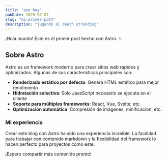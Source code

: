 ```yaml
---
title: "que hay"
pubDate: 2025-07-07
slug: "mi-primer-post"
description: "jugando al death stranding"
---
```


¡Hola mundo! Este es el primer post hecho con Astro. ✨

## Sobre Astro

Astro es un framework moderno para crear sitios web rápidos y optimizados. Algunas de sus características principales son:

- **Renderizado estático por defecto**: Genera HTML estático para mejor rendimiento
- **Hidratación selectiva**: Solo JavaScript necesario se ejecuta en el cliente
- **Soporte para múltiples frameworks**: React, Vue, Svelte, etc.
- **Optimización automática**: Compresión de imágenes, minificación, etc.

### Mi experiencia

Crear este blog con Astro ha sido una experiencia increíble. La facilidad para trabajar con contenido markdown y la flexibilidad del framework lo hacen perfecto para proyectos como este.

¡Espero compartir más contenido pronto!